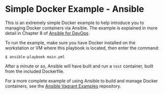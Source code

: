 # Simple Docker Example - Ansible

This is an extremely simple Docker example to help introduce you to managing Docker containers via Ansible. The example is explained in more detail in Chapter 8 of [Ansible for DevOps](http://ansiblefordevops.com/).

To run the example, make sure you have Docker installed on the workstation or VM where this playbook is located, then enter the command:

    $ ansible-playbook main.yml

After a minute or so, Ansible will have built and run a `test` container, built from the included Dockerfile.

For a more complete example of using Ansible to build and manage Docker containers, see the [Ansible Vagrant Examples](https://github.com/geerlingguy/ansible-vagrant-examples/tree/master/docker) repository.
